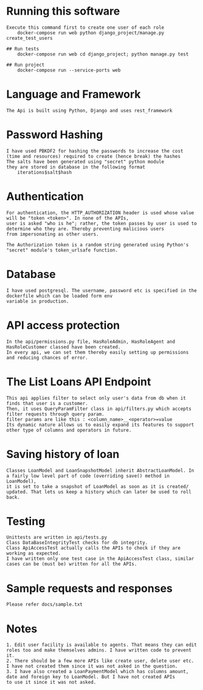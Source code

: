 # Running this software
    Execute this command first to create one user of each role
        docker-compose run web python django_project/manage.py create_test_users

    ## Run tests
        docker-compose run web cd django_project; python manage.py test

    ## Run project
        docker-compose run --service-ports web

# Language and Framework
    The Api is built using Python, Django and uses rest_framework

# Password Hashing
    I have used PBKDF2 for hashing the passwords to increase the cost (time and resources) required to create (hence break) the hashes
    The salts have been generated using "secret" python module
    they are stored in database in the following format
        iterations$salt$hash

# Authentication
    For authentication, the HTTP_AUTHORIZATION header is used whose value will be "token <token>". In none of the APIs,
    user is asked "who is he"; rather, the token passes by user is used to determine who they are. Thereby preventing malicious users
    from impersonating as other users.

    The Authorization token is a random string generated using Python's "secret" module's token_urlsafe function.

# Database
    I have used postgresql. The username, password etc is specified in the dockerfile which can be loaded form env
    variable in production.

# API access protection
    In the api/permissions.py file, HasRoleAdmin, HasRoleAgent and HasRoleCustomer classed have been created.
    In every api, we can set them thereby easily setting up permissions and reducing chances of error.

# The List Loans API Endpoint
    This api applies filter to select only user's data from db when it finds that user is a customer.
    Then, it uses QueryParamFilter class in api/filters.py which accepts filter requests through query param.
    filter params are like this : <column_name>__<operator>=value
    Its dynamic nature allows us to easily expand its features to support other type of columns and operators in future.

# Saving history of loan
    Classes LoanModel and LoanSnapshotModel inherit AbstractLoanModel. In a fairly low level part of code (overriding save() method in LoanModel),
    it is set to take a snapshot of LoanModel as soon as it is created/ updated. That lets us keep a history which can later be used to roll back.

# Testing
    Unittests are written in api/tests.py
    Class DataBaseIntegrityTest checks for db integrity.
    Class ApiAccessTest actually calls the APIs to check if they are working as expected.
    I have written only one test case in the ApiAccessTest class, similar cases can be (must be) written for all the APIs.


# Sample requests and responses
    Please refer docs/sample.txt


# Notes
    1. Edit user facility is available to agents. That means they can edit roles too and make themselves admins. I have written code to prevent it.
    2. There should be a few more APIs like create user, delete user etc. I have not created them since it was not asked in the question.
    3. I have also created a LoanPaymentModel which has columns amount, date and foreign key to LoanModel. But I have not created APIs
    to use it since it was not asked.
